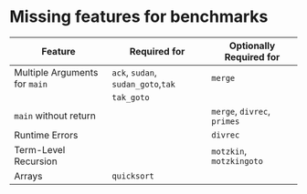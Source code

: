 # Missing features for benchmarks

| Feature                       | Required for                       | Optionally Required for     | 
| ----------------------------- | ---------------------------------- | --------------------------- |
| Multiple Arguments for `main` | `ack`, `sudan`, `sudan_goto`,`tak` | `merge`                     |
|                               | `tak_goto`                         |                             |
| `main` without return         |                                    | `merge`, `divrec`, `primes` |
| Runtime Errors                |                                    | `divrec`                    | 
| Term-Level Recursion          |                                    | `motzkin`, `motzkingoto`    |
| Arrays                        | `quicksort`                        |                             |
